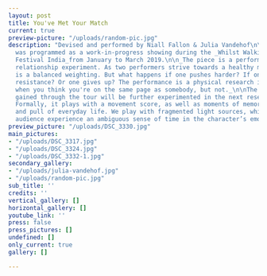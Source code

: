 ```yaml
---
layout: post
title: You've Met Your Match
current: true
preview-picture: "/uploads/random-pic.jpg"
description: "Devised and performed by Niall Fallon & Julia Vandehof\n\nThe project
  was programmed as a work-in-progress showing during the _Whilst Walking Theater
  Festival India_from January to March 2019.\n\n_The piece is a performance and a
  relationship experiment. As two performers strive towards a healthy match, there
  is a balanced weighting. But what happens if one pushes harder? If one doesn´t give
  resistance? Or one gives up? The performance is a physical research into the crash
  when you think you're on the same page as somebody, but not._\n\nThe experience
  gained through the tour will be further experimented in the next research phase.
  Formally, it plays with a movement score, as well as moments of memory and the push
  and pull of everyday life. We play with fragmented light sources, which lets the
  audience experience an ambiguous sense of time in the character’s emotional journey. "
preview_picture: "/uploads/DSC_3330.jpg"
main_pictures:
- "/uploads/DSC_3317.jpg"
- "/uploads/DSC_3324.jpg"
- "/uploads/DSC_3332-1.jpg"
secondary_gallery:
- "/uploads/julia-vandehof.jpg"
- "/uploads/random-pic.jpg"
sub_title: ''
credits: ''
vertical_gallery: []
horizontal_gallery: []
youtube_link: ''
press: false
press_pictures: []
undefined: []
only_current: true
gallery: []

---
```

